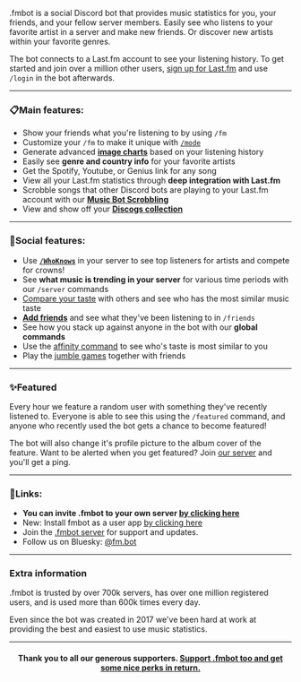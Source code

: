 .fmbot is a social Discord bot that provides music statistics for you, your friends, and your fellow server members. Easily see who listens to your favorite artist in a server and make new friends. Or discover new artists within your favorite genres.

The bot connects to a Last.fm account to see your listening history. To get started and join over a million other users, <a href="https://www.last.fm/join" target="_blank">sign up for Last.fm</a> and use `/login` in the bot afterwards.

---
### 📋Main features:

- Show your friends what you're listening to by using `/fm`
- Customize your `/fm` to make it unique with [`/mode`](/commands/#mode)
- Generate advanced [**image charts**](/commands/albums/#chart-c) based on your listening history
- Easily see **genre and country info** for your favorite artists
- Get the Spotify, Youtube, or Genius link for any song
- View all your Last.fm statistics through **deep integration with Last.fm**
- Scrobble songs that other Discord bots are playing to your Last.fm account with our [**Music Bot Scrobbling**](/botscrobbling/)
- View and show off your **[Discogs collection](/commands/discogs/)**

---
### 👥Social features:

- Use [**`/WhoKnows`**](/commands/artists/#whoknows-wk-w) in your server to see top listeners for artists and compete for crowns!
- See **what music is trending in your server** for various time periods with our `/server` commands
- [Compare your taste](/commands/artists/#taste-t) with others and see who has the most similar music taste
- [**Add friends**](/commands/friends/)  and see what they've been listening to in `/friends`
- See how you stack up against anyone in the bot with our **global commands**
- Use the [affinity command](/commands/artists/#affinity-aff) to see who's taste is most similar to you
- Play the [jumble games](/commands/games/) together with friends

---
### ✨Featured

Every hour we feature a random user with something they've recently listened to. Everyone is able to see this using the `/featured` command, and anyone who recently used the bot gets a chance to become featured!

The bot will also change it's profile picture to the album cover of the feature. Want to be alerted when you get featured? Join [our server](https://discord.gg/fmbot) and you'll get a ping.

---
### 🔗Links:

- **You can invite .fmbot to your own server [by clicking here](https://discord.com/oauth2/authorize?client_id=356268235697553409&permissions=275415092288&scope=applications.commands%20bot)**
- New: Install fmbot as a user app [by clicking here](https://discord.com/oauth2/authorize?client_id=356268235697553409&scope=applications.commands&integration_type=1)
- Join the [.fmbot server](https://discord.gg/fmbot) for support and updates.
- Follow us on Bluesky: [@fm.bot](https://bsky.app/profile/fm.bot)

---

### Extra information

.fmbot is trusted by over 700k servers, has over one million registered users, and is used more than 600k times every day.

Even since the bot was created in 2017 we've been hard at work at providing the best and easiest to use music statistics.

--- 

<h4 align="center">Thank you to all our generous supporters. <a href="/supporter">Support .fmbot too and get some nice perks in return.</a></h4> 